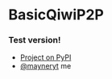 # BasicQiwiP2P
### Test version!

- [Project on PyPI](https://pypi.org/project/basicqiwip2p)
- [@mayneryt](https://vk.com/mayneryt) me
